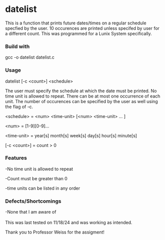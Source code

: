 # datelist
This is a function that prints future dates/times on a regular schedule specfied by the user. 10 occurences are printed unless specifed by user for a different count. This was programmed for a Lunix System specifically.

### Build with
gcc -o datelist datelist.c

### Usage 
datelist \[-c \<count\>\] \<schedule\>

The user must specify the schedule at which the date must be printed. No time unit is allowed to repeat. There can be at most one occurrence of each unit. The number of occurences can be specified by the user as well using the flag of -c.

\<schedule\> \= \<num\> \<time-unit\> \[\<num\> \<time-unit\> ... \]

\<num\> \= \[1-9\]\[0-9\]...

\<time-unit\> \= year\[s\] month\[s\] week\[s\] day\[s\] hour\[s\] minute\[s\]

\[-c \<count\>\] \= count \> 0

### Features
-No time unit is allowed to repeat

-Count must be greater than 0

-time units can be listed in any order

### Defects/Shortcomings
-None that I am aware of<br><br>
This was last tested on 11/18/24 and was working as intended.

Thank you to Professor Weiss for the assigment!
